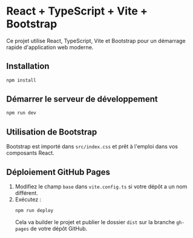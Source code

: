
# React + TypeScript + Vite + Bootstrap

Ce projet utilise React, TypeScript, Vite et Bootstrap pour un démarrage rapide d'application web moderne.

## Installation

```bash
npm install
```

## Démarrer le serveur de développement

```bash
npm run dev
```

## Utilisation de Bootstrap

Bootstrap est importé dans `src/index.css` et prêt à l'emploi dans vos composants React.

## Déploiement GitHub Pages

1. Modifiez le champ `base` dans `vite.config.ts` si votre dépôt a un nom différent.
2. Exécutez :
   ```bash
   npm run deploy
   ```
   Cela va builder le projet et publier le dossier `dist` sur la branche `gh-pages` de votre dépôt GitHub.

